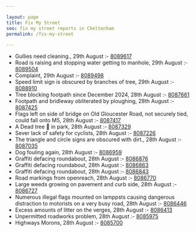 ```yaml
---

layout: page
title: Fix My Street
seo: fix my street reports in Cheltenham
permalink: /fix-my-street

---
```


<!-- fix_marker starts -->

- Gullies need cleaning., 29th August :- [8089617](https://www.fixmystreet.com/report/8089617)
- Road is raising and stopping water getting to manhole, 29th August :- [8089504](https://www.fixmystreet.com/report/8089504)
- Complaint, 29th August :- [8089498](https://www.fixmystreet.com/report/8089498)
- Speed limit sign is obscured by branches of tree, 29th August :- [8088910](https://www.fixmystreet.com/report/8088910)
- Tree blocking footpath since December 2024, 28th August :- [8087661](https://www.fixmystreet.com/report/8087661)
- Footpath and bridleway obliterated by ploughing, 28th August :- [8087425](https://www.fixmystreet.com/report/8087425)
- Flags left on side of bridge on Old Gloucester Road, not securely tied, could fall onto M5, 28th August :- [8087417](https://www.fixmystreet.com/report/8087417)
- A Dead tree 🌲 in park, 28th August :- [8087329](https://www.fixmystreet.com/report/8087329)
- Sever lack of safety for cyclists, 28th August :- [8087226](https://www.fixmystreet.com/report/8087226)
- The triangle and circle signs are obscured with dirt., 28th August :- [8087035](https://www.fixmystreet.com/report/8087035)
- Dog fouling again, 28th August :- [8086959](https://www.fixmystreet.com/report/8086959)
- Graffiti defacing roundabout, 28th August :- [8086876](https://www.fixmystreet.com/report/8086876)
- Graffiti defacing roundabout, 28th August :- [8086863](https://www.fixmystreet.com/report/8086863)
- Graffiti defacing roundabout, 28th August :- [8086843](https://www.fixmystreet.com/report/8086843)
- Road markings from openreach, 28th August :- [8086770](https://www.fixmystreet.com/report/8086770)
- Large weeds growing on pavement and curb side, 28th August :- [8086727](https://www.fixmystreet.com/report/8086727)
- Numerous illegal flags mounted on lamppsts causing dangerous distraction to motorists on a very busy road, 28th August :- [8086446](https://www.fixmystreet.com/report/8086446)
- Excess amounts of litter on the verges, 28th August :- [8086413](https://www.fixmystreet.com/report/8086413)
- Unpermitted roadworks problem, 28th August :- [8085975](https://www.fixmystreet.com/report/8085975)
- Highways Morons, 28th August :- [8085700](https://www.fixmystreet.com/report/8085700)

<!-- fix_marker ends -->